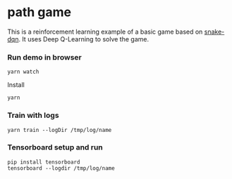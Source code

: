 # path game

This is a reinforcement learning example of a basic game based on [snake-dqn](https://github.com/tensorflow/tfjs-examples/tree/master/snake-dqn). It uses Deep Q-Learning to solve the game.

### Run demo in browser
```
yarn watch
```

Install
```
yarn
```

### Train with logs
```
yarn train --logDir /tmp/log/name
```

### Tensorboard setup and run
```
pip install tensorboard
tensorboard --logdir /tmp/log/name
```


